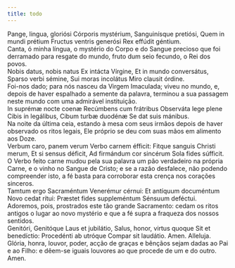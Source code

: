 ```yaml
---
title: todo
---
```

<div class="container-fluid">
<div class="row">
<div class="dropcap text-justify">
Pange, lingua, gloriósi
Córporis mystérium,
Sanguinísque pretiósi,
Quem in mundi prétium
Fructus ventris generósi
Rex effúdit géntium.
</div>
<div class="dropcap text-justify">
Canta, ó minha língua, o mystério do Corpo e do Sangue precioso que foi derramado para resgate do mundo, fruto dum seio fecundo, o Rei dos povos.
</div>
<div class="text-justify">
Nobis datus, nobis natus
Ex intácta Vírgine,
Et in mundo conversátus,
Sparso verbi sémine,
Sui moras incolátus
Miro clausit órdine.
</div>
<div class="text-justify">
Foi-nos dado; para nós nasceu da Virgem Imaculada; viveu no mundo, e, depois de haver espalhado a semente da palavra, terminou a sua passagem neste mundo com uma admirável instituição.
</div>
<div class="text-justify">
In suprémæ nocte coenæ
Recúmbens cum frátribus
Observáta lege plene
Cibis in legálibus,
Cibum turbæ duodénæ
Se dat suis mánibus.
</div>
<div class="text-justify">
Na noite da última ceia, estando à mesa com seus irmãos depois de haver observado os ritos legais, Ele próprio se deu com suas mãos em alimento aos Doze.
</div>
<div class="text-justify">
Verbum caro, panem verum
Verbo carnem éfficit:
Fitque sanguis Christi merum,
Et si sensus déficit,
Ad firmándum cor sincérum
Sola fides súfficit.
</div>
<div class="text-justify">
O Verbo feito carne mudou pela sua palavra um pão verdadeiro na própria Carne, e o vinho no Sangue de Cristo; e se a razão desfalece, não podendo compreender isto, a fé basta para corroborar esta crença nos corações sinceros.
</div>
</div>
</div>

<div class="container-fluid">
<div class="row">
<div class="dropcap text-justify">
Tamtum ergo Sacraméntum
Venerémur cérnui:
Et antíquum documéntum
Novo cedat rítui:
Præstet fides suppleméntum
Sénsuum deféctui.
</div>
<div class="text-justify">
Adoremos, pois, prostrados este tão grande Sacramento: cedam os ritos antigos o lugar ao novo mystério e que a fé supra a fraqueza dos nossos sentidos.
</div>
</div>
</div>

<div class="container-fluid">
<div class="row">
<div class="dropcap text-justify">
Genitóri, Genitóque
Laus et jubilátio,
Salus, honor, virtus quoque
Sit et benedíctio:
Procedénti ab utróque
Compar sit laudátio.
Amen. Alleluja.
</div>
<div class="text-justify">
Glória, honra, louvor, poder, acção de graças e bênçãos sejam dadas ao Pai e ao Filho: e dêem-se iguais louvores ao que procede de um e do outro. Amen.
</div>
</div>
</div>
